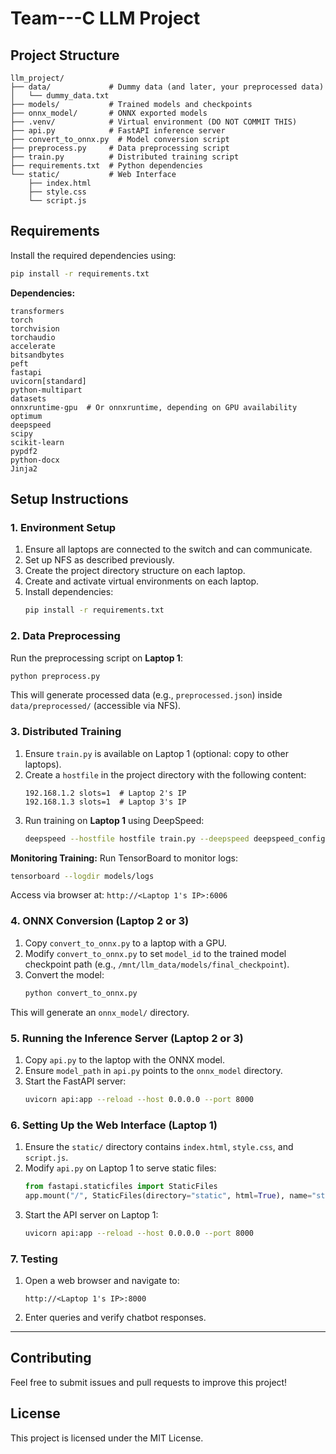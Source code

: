 # Team---C LLM Project

## Project Structure
```
llm_project/
├── data/             # Dummy data (and later, your preprocessed data)
│   └── dummy_data.txt
├── models/           # Trained models and checkpoints
├── onnx_model/       # ONNX exported models
├── .venv/            # Virtual environment (DO NOT COMMIT THIS)
├── api.py            # FastAPI inference server
├── convert_to_onnx.py  # Model conversion script
├── preprocess.py     # Data preprocessing script
├── train.py          # Distributed training script
├── requirements.txt  # Python dependencies
└── static/           # Web Interface
    ├── index.html
    ├── style.css
    └── script.js
```

## Requirements
Install the required dependencies using:
```bash
pip install -r requirements.txt
```

**Dependencies:**
```
transformers
torch
torchvision
torchaudio
accelerate
bitsandbytes
peft
fastapi
uvicorn[standard]
python-multipart
datasets
onnxruntime-gpu  # Or onnxruntime, depending on GPU availability
optimum
deepspeed
scipy
scikit-learn
pypdf2
python-docx
Jinja2
```

## Setup Instructions

### 1. Environment Setup
1. Ensure all laptops are connected to the switch and can communicate.
2. Set up NFS as described previously.
3. Create the project directory structure on each laptop.
4. Create and activate virtual environments on each laptop.
5. Install dependencies:
   ```bash
   pip install -r requirements.txt
   ```

### 2. Data Preprocessing
Run the preprocessing script on **Laptop 1**:
```bash
python preprocess.py
```
This will generate processed data (e.g., `preprocessed.json`) inside `data/preprocessed/` (accessible via NFS).

### 3. Distributed Training
1. Ensure `train.py` is available on Laptop 1 (optional: copy to other laptops).
2. Create a `hostfile` in the project directory with the following content:
   ```
   192.168.1.2 slots=1  # Laptop 2's IP
   192.168.1.3 slots=1  # Laptop 3's IP
   ```
3. Run training on **Laptop 1** using DeepSpeed:
   ```bash
   deepspeed --hostfile hostfile train.py --deepspeed deepspeed_config
   ```

**Monitoring Training:**
Run TensorBoard to monitor logs:
```bash
tensorboard --logdir models/logs
```
Access via browser at: `http://<Laptop 1's IP>:6006`

### 4. ONNX Conversion (Laptop 2 or 3)
1. Copy `convert_to_onnx.py` to a laptop with a GPU.
2. Modify `convert_to_onnx.py` to set `model_id` to the trained model checkpoint path (e.g., `/mnt/llm_data/models/final_checkpoint`).
3. Convert the model:
   ```bash
   python convert_to_onnx.py
   ```
This will generate an `onnx_model/` directory.

### 5. Running the Inference Server (Laptop 2 or 3)
1. Copy `api.py` to the laptop with the ONNX model.
2. Ensure `model_path` in `api.py` points to the `onnx_model` directory.
3. Start the FastAPI server:
   ```bash
   uvicorn api:app --reload --host 0.0.0.0 --port 8000
   ```

### 6. Setting Up the Web Interface (Laptop 1)
1. Ensure the `static/` directory contains `index.html`, `style.css`, and `script.js`.
2. Modify `api.py` on Laptop 1 to serve static files:
   ```python
   from fastapi.staticfiles import StaticFiles
   app.mount("/", StaticFiles(directory="static", html=True), name="static")
   ```
3. Start the API server on Laptop 1:
   ```bash
   uvicorn api:app --reload --host 0.0.0.0 --port 8000
   ```

### 7. Testing
1. Open a web browser and navigate to:
   ```
   http://<Laptop 1's IP>:8000
   ```
2. Enter queries and verify chatbot responses.

---

## Contributing
Feel free to submit issues and pull requests to improve this project!

## License
This project is licensed under the MIT License.

